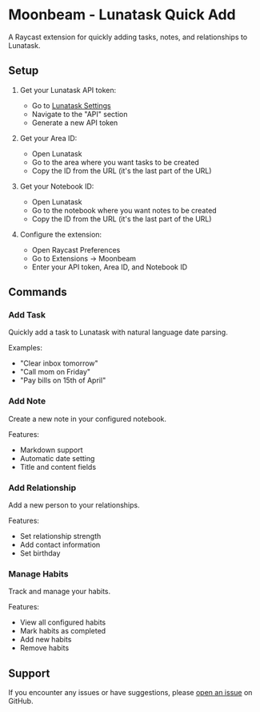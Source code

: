 # Moonbeam - Lunatask Quick Add

A Raycast extension for quickly adding tasks, notes, and relationships to Lunatask.

## Setup

1. Get your Lunatask API token:
   - Go to [Lunatask Settings](https://app.lunatask.app/settings)
   - Navigate to the "API" section
   - Generate a new API token

2. Get your Area ID:
   - Open Lunatask
   - Go to the area where you want tasks to be created
   - Copy the ID from the URL (it's the last part of the URL)

3. Get your Notebook ID:
   - Open Lunatask
   - Go to the notebook where you want notes to be created
   - Copy the ID from the URL (it's the last part of the URL)

4. Configure the extension:
   - Open Raycast Preferences
   - Go to Extensions → Moonbeam
   - Enter your API token, Area ID, and Notebook ID

## Commands

### Add Task
Quickly add a task to Lunatask with natural language date parsing.

Examples:
- "Clear inbox tomorrow"
- "Call mom on Friday"
- "Pay bills on 15th of April"

### Add Note
Create a new note in your configured notebook.

Features:
- Markdown support
- Automatic date setting
- Title and content fields

### Add Relationship
Add a new person to your relationships.

Features:
- Set relationship strength
- Add contact information
- Set birthday

### Manage Habits
Track and manage your habits.

Features:
- View all configured habits
- Mark habits as completed
- Add new habits
- Remove habits

## Support

If you encounter any issues or have suggestions, please [open an issue](https://github.com/afroviking/moonbeam/issues) on GitHub.